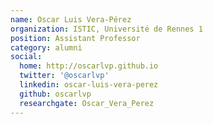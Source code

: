 ```yaml
---
name: Oscar Luis Vera-Pérez
organization: ISTIC, Université de Rennes 1
position: Assistant Professor
category: alumni
social:
  home: http://oscarlvp.github.io
  twitter: '@oscarlvp'
  linkedin: oscar-luis-vera-perez
  github: oscarlvp
  researchgate: Oscar_Vera_Perez
---
```


